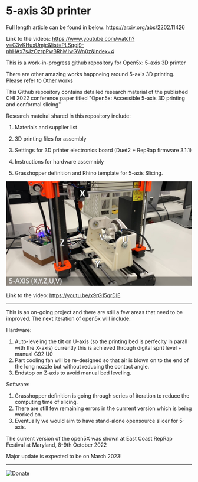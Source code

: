 # 5-axis 3D printer

Full length article can be found in below:
https://arxiv.org/abs/2202.11426

Link to the videos:
https://www.youtube.com/watch?v=C3vKHuxUmjc&list=PLSqgj9-nhHAx7sJzOzrpPwBRhMIwGWn0z&index=4

This is a work-in-progress github repository for Open5x: 5-axis 3D printer


There are other amazing works happneing around 5-axis 3D printing.
Please refer to [Other works](Other_works.md)



This Github repository contains detailed research material of the published CHI 2022 conference paper titled "Open5x: Accessible 5-axis 3D printing and conformal slicing"

Research mateiral shared in this repository include:

1. Materials and supplier list

2. 3D printing files for assembly

3. Settings for 3D printer electronics board (Duet2 + RepRap firmware 3.1.1)

4. Instructions for hardware assemnbly

5. Grasshopper definition and Rhino template for 5-axis Slicing.


![](images/5_axis_Prusa.jpg)

Link to the video:
https://youtu.be/x9rG15qrDIE


--------

This is an on-going project and there are still a few areas that need to be improved.
The next iteration of open5x will include:

Hardware:
1. Auto-leveling the tilt on U-axis (so the printing bed is perfeclty in parall with the X-axis) currently this is achieved through digital sprit level + manual G92 U0
2. Part cooling fan will be re-designed so that air is blown on to the end of the long nozzle but without reducing the contact angle.
3. Endstop on Z-axis to avoid manual bed leveling.

Software:
1. Grasshopper definition is going through series of iteration to reduce the computing time of slicing.
2. There are still few remaining errors in the currrent version which is being worked on.
3. Eventually we would aim to have stand-alone opensource slicer for 5-axis.

The current version of the open5X was shown at East Coast RepRap Festival at Maryland, 8-9th October 2022

Major update is expected to be on March 2023!

-------



[![Donate](https://img.shields.io/badge/Donate-PayPal-green.svg)](https://www.paypal.com/donate/?hosted_button_id=EU5UT7KPFXXUG)

